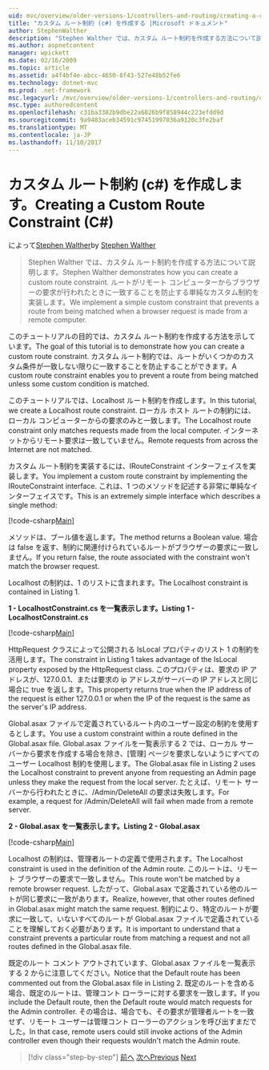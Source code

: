 ```yaml
---
uid: mvc/overview/older-versions-1/controllers-and-routing/creating-a-custom-route-constraint-cs
title: "カスタム ルート制約 (c#) を作成する |Microsoft ドキュメント"
author: StephenWalther
description: "Stephen Walther では、カスタム ルート制約を作成する方法について説明します。 単純な実装により、ルートを防止するカスタムの制約に一致する w."
ms.author: aspnetcontent
manager: wpickett
ms.date: 02/16/2009
ms.topic: article
ms.assetid: a4f4bf4e-abcc-4650-8f43-527e48b52fe6
ms.technology: dotnet-mvc
ms.prod: .net-framework
msc.legacyurl: /mvc/overview/older-versions-1/controllers-and-routing/creating-a-custom-route-constraint-cs
msc.type: authoredcontent
ms.openlocfilehash: c31ba3382b9dbe22a6826b9f858944c223efdd9d
ms.sourcegitcommit: 9a9483aceb34591c97451997036a9120c3fe2baf
ms.translationtype: MT
ms.contentlocale: ja-JP
ms.lasthandoff: 11/10/2017
---
```

<a name="creating-a-custom-route-constraint-c"></a><span data-ttu-id="20cb3-104">カスタム ルート制約 (c#) を作成します。</span><span class="sxs-lookup"><span data-stu-id="20cb3-104">Creating a Custom Route Constraint (C#)</span></span>
====================
<span data-ttu-id="20cb3-105">によって[Stephen Walther](https://github.com/StephenWalther)</span><span class="sxs-lookup"><span data-stu-id="20cb3-105">by [Stephen Walther](https://github.com/StephenWalther)</span></span>

> <span data-ttu-id="20cb3-106">Stephen Walther では、カスタム ルート制約を作成する方法について説明します。</span><span class="sxs-lookup"><span data-stu-id="20cb3-106">Stephen Walther demonstrates how you can create a custom route constraint.</span></span> <span data-ttu-id="20cb3-107">ルートがリモート コンピューターからブラウザーの要求が行われたときに一致することを防止する単純なカスタム制約を実装します。</span><span class="sxs-lookup"><span data-stu-id="20cb3-107">We implement a simple custom constraint that prevents a route from being matched when a browser request is made from a remote computer.</span></span>


<span data-ttu-id="20cb3-108">このチュートリアルの目的では、カスタム ルート制約を作成する方法を示しています。</span><span class="sxs-lookup"><span data-stu-id="20cb3-108">The goal of this tutorial is to demonstrate how you can create a custom route constraint.</span></span> <span data-ttu-id="20cb3-109">カスタム ルート制約では、ルートがいくつかのカスタム条件が一致しない限りに一致することを防止することができます。</span><span class="sxs-lookup"><span data-stu-id="20cb3-109">A custom route constraint enables you to prevent a route from being matched unless some custom condition is matched.</span></span>

<span data-ttu-id="20cb3-110">このチュートリアルでは、Localhost ルート制約を作成します。</span><span class="sxs-lookup"><span data-stu-id="20cb3-110">In this tutorial, we create a Localhost route constraint.</span></span> <span data-ttu-id="20cb3-111">ローカル ホスト ルートの制約には、ローカル コンピューターからの要求のみと一致します。</span><span class="sxs-lookup"><span data-stu-id="20cb3-111">The Localhost route constraint only matches requests made from the local computer.</span></span> <span data-ttu-id="20cb3-112">インターネットからリモート要求は一致していません。</span><span class="sxs-lookup"><span data-stu-id="20cb3-112">Remote requests from across the Internet are not matched.</span></span>

<span data-ttu-id="20cb3-113">カスタム ルート制約を実装するには、IRouteConstraint インターフェイスを実装します。</span><span class="sxs-lookup"><span data-stu-id="20cb3-113">You implement a custom route constraint by implementing the IRouteConstraint interface.</span></span> <span data-ttu-id="20cb3-114">これは、1 つのメソッドを記述する非常に単純なインターフェイスです。</span><span class="sxs-lookup"><span data-stu-id="20cb3-114">This is an extremely simple interface which describes a single method:</span></span>

[!code-csharp[Main](creating-a-custom-route-constraint-cs/samples/sample1.cs)]

<span data-ttu-id="20cb3-115">メソッドは、ブール値を返します。</span><span class="sxs-lookup"><span data-stu-id="20cb3-115">The method returns a Boolean value.</span></span> <span data-ttu-id="20cb3-116">場合は false を返す、制約に関連付けられているルートがブラウザーの要求に一致しません。</span><span class="sxs-lookup"><span data-stu-id="20cb3-116">If you return false, the route associated with the constraint won't match the browser request.</span></span>

<span data-ttu-id="20cb3-117">Localhost の制約は、1 のリストに含まれます。</span><span class="sxs-lookup"><span data-stu-id="20cb3-117">The Localhost constraint is contained in Listing 1.</span></span>

<span data-ttu-id="20cb3-118">**1 - LocalhostConstraint.cs を一覧表示します。**</span><span class="sxs-lookup"><span data-stu-id="20cb3-118">**Listing 1 - LocalhostConstraint.cs**</span></span>

[!code-csharp[Main](creating-a-custom-route-constraint-cs/samples/sample2.cs)]

<span data-ttu-id="20cb3-119">HttpRequest クラスによって公開される IsLocal プロパティのリスト 1 の制約を活用します。</span><span class="sxs-lookup"><span data-stu-id="20cb3-119">The constraint in Listing 1 takes advantage of the IsLocal property exposed by the HttpRequest class.</span></span> <span data-ttu-id="20cb3-120">このプロパティは、要求の IP アドレスが、127.0.0.1、または要求の ip アドレスがサーバーの IP アドレスと同じ場合に true を返します。</span><span class="sxs-lookup"><span data-stu-id="20cb3-120">This property returns true when the IP address of the request is either 127.0.0.1 or when the IP of the request is the same as the server's IP address.</span></span>

<span data-ttu-id="20cb3-121">Global.asax ファイルで定義されているルート内のユーザー設定の制約を使用するとします。</span><span class="sxs-lookup"><span data-stu-id="20cb3-121">You use a custom constraint within a route defined in the Global.asax file.</span></span> <span data-ttu-id="20cb3-122">Global.asax ファイルを一覧表示する 2 では、ローカル サーバーから要求を作成する場合を除き、[管理] ページを要求しないようにすべてのユーザー Localhost 制約を使用します。</span><span class="sxs-lookup"><span data-stu-id="20cb3-122">The Global.asax file in Listing 2 uses the Localhost constraint to prevent anyone from requesting an Admin page unless they make the request from the local server.</span></span> <span data-ttu-id="20cb3-123">たとえば、リモート サーバーから行われたときに、/Admin/DeleteAll の要求は失敗します。</span><span class="sxs-lookup"><span data-stu-id="20cb3-123">For example, a request for /Admin/DeleteAll will fail when made from a remote server.</span></span>

<span data-ttu-id="20cb3-124">**2 - Global.asax を一覧表示します。**</span><span class="sxs-lookup"><span data-stu-id="20cb3-124">**Listing 2 - Global.asax**</span></span>

[!code-csharp[Main](creating-a-custom-route-constraint-cs/samples/sample3.cs)]

<span data-ttu-id="20cb3-125">Localhost の制約は、管理者ルートの定義で使用されます。</span><span class="sxs-lookup"><span data-stu-id="20cb3-125">The Localhost constraint is used in the definition of the Admin route.</span></span> <span data-ttu-id="20cb3-126">このルートは、リモート ブラウザーの要求で一致しません。</span><span class="sxs-lookup"><span data-stu-id="20cb3-126">This route won't be matched by a remote browser request.</span></span> <span data-ttu-id="20cb3-127">したがって、Global.asax で定義されている他のルートが同じ要求に一致があります。</span><span class="sxs-lookup"><span data-stu-id="20cb3-127">Realize, however, that other routes defined in Global.asax might match the same request.</span></span> <span data-ttu-id="20cb3-128">制約により、特定のルートが要求に一致して、いないすべてのルートが Global.asax ファイルで定義されていることを理解しておく必要があります。</span><span class="sxs-lookup"><span data-stu-id="20cb3-128">It is important to understand that a constraint prevents a particular route from matching a request and not all routes defined in the Global.asax file.</span></span>

<span data-ttu-id="20cb3-129">既定のルート コメント アウトされています、Global.asax ファイルを一覧表示する 2 からに注意してください。</span><span class="sxs-lookup"><span data-stu-id="20cb3-129">Notice that the Default route has been commented out from the Global.asax file in Listing 2.</span></span> <span data-ttu-id="20cb3-130">既定のルートを含める場合、既定のルートは、管理コント ローラーに対する要求を一致します。</span><span class="sxs-lookup"><span data-stu-id="20cb3-130">If you include the Default route, then the Default route would match requests for the Admin controller.</span></span> <span data-ttu-id="20cb3-131">その場合は、場合でも、その要求が管理者ルートを一致せず、リモート ユーザーは管理コント ローラーのアクションを呼び出すまだでした。</span><span class="sxs-lookup"><span data-stu-id="20cb3-131">In that case, remote users could still invoke actions of the Admin controller even though their requests wouldn't match the Admin route.</span></span>

>[!div class="step-by-step"]
<span data-ttu-id="20cb3-132">[前へ](creating-a-route-constraint-cs.md)
[次へ](asp-net-mvc-controller-overview-vb.md)</span><span class="sxs-lookup"><span data-stu-id="20cb3-132">[Previous](creating-a-route-constraint-cs.md)
[Next](asp-net-mvc-controller-overview-vb.md)</span></span>
